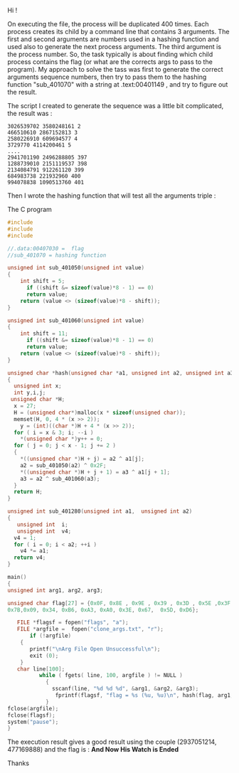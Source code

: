 Hi !

On executing the file, the process will be duplicated 400 times. Each process creates its child by a command line that contains 3 arguments. The first and second arguments are numbers used in a hashing function and used also to generate the next process arguments. The third argument is the process number.
So, the task typically is about finding which child process contains the flag (or what are the corrects args to pass to the program).
My approach to solve the tass was first to generate the correct arguments sequence numbers, then try to pass them to the hashing function "sub_401070" with a string at .text:00401149 , and try to figure out the result.
<!--more-->
The script I created to generate the sequence was a little bit complicated, the result was :

    3026539702 3580248161 2
    466510610 2867152813 3
    2580226910 609694577 4
    3729770 4114200461 5
    ....
    2941701190 2496288805 397
    1288739010 2151119537 398
    2134084791 912261120 399
    684983738 221932960 400
    994078838 1090513760 401


Then I wrote the hashing function that will test all the arguments triple :

The C program 

```C
#include
#include
#include

//.data:00407030 =  flag
//sub_401070 = hashing function

unsigned int sub_401050(unsigned int value)
{
    int shift = 5;
      if ((shift &= sizeof(value)*8 - 1) == 0)
      return value;
    return (value <> (sizeof(value)*8 - shift));
} 

unsigned int sub_401060(unsigned int value)
{
    int shift = 11;
      if ((shift &= sizeof(value)*8 - 1) == 0)
      return value;
    return (value <> (sizeof(value)*8 - shift));
}

unsigned char *hash(unsigned char *a1, unsigned int a2, unsigned int a3)
{
  unsigned int x;
  int y,i,j; 
 unsigned char *H; 
  x = 27;  
  H = (unsigned char*)malloc(x * sizeof(unsigned char));  
  memset(H, 0, 4 * (x >> 2));  
    y = (int)((char *)H + 4 * (x >> 2));
  for ( i = x & 3; i; --i )
    *(unsigned char *)y++ = 0;         
  for ( j = 0; j < x - 1; j += 2 )
  {
    *((unsigned char *)H + j) = a2 ^ a1[j];
    a2 = sub_401050(a2) ^ 0x2F;        
    *((unsigned char *)H + j + 1) = a3 ^ a1[j + 1];            
    a3 = a2 ^ sub_401060(a3);  
  }  
  return H;
}

unsigned int sub_401280(unsigned int a1,  unsigned int a2)
{
   unsigned int  i; 
   unsigned int  v4;
  v4 = 1;
  for ( i = 0; i < a2; ++i )
    v4 *= a1;
  return v4;
}

main()
{
unsigned int arg1, arg2, arg3;

unsigned char flag[27] = {0x0F, 0x8E , 0x9E , 0x39 , 0x3D , 0x5E ,0x3F ,0xA8 , 0x7A , 0x68 ,0x0C ,0x3D, 0x8B, 0xAD, 0xC5,  0xD0,
0x7B,0x09, 0x34, 0xB6, 0xA3, 0xA0, 0x3E, 0x67,  0x5D, 0xD6};

   FILE *flagsf = fopen("flags", "a");
   FILE *argfile =  fopen("clone_args.txt", "r");   
       if (!argfile)
    {
       printf("\nArg File Open Unsuccessful\n");
       exit (0);
    }   
   char line[100]; 
          while ( fgets( line, 100, argfile ) != NULL ) 
            { 
              sscanf(line, "%d %d %d", &arg1, &arg2, &arg3);
               fprintf(flagsf, "flag = %s (%u, %u)\n", hash(flag, arg1, arg2), arg1, arg2);                            
            } 
fclose(argfile);
fclose(flagsf);
system("pause");    
}
```

The execution result gives a good result using the couple (2937051214, 477169888)  and the flag is :
**And Now His Watch is Ended**

Thanks
